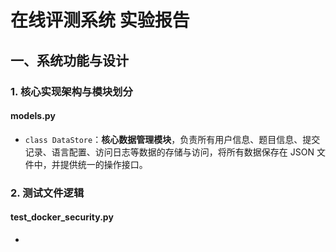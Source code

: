# 在线评测系统 实验报告

## 一、系统功能与设计

### 1. 核心实现架构与模块划分

#### models.py

- `class DataStore`：**核心数据管理模块**，负责所有用户信息、题目信息、提交记录、语言配置、访问日志等数据的存储与访问，将所有数据保存在 JSON 文件中，并提供统一的操作接口。





### 2. 测试文件逻辑

#### test_docker_security.py

- 